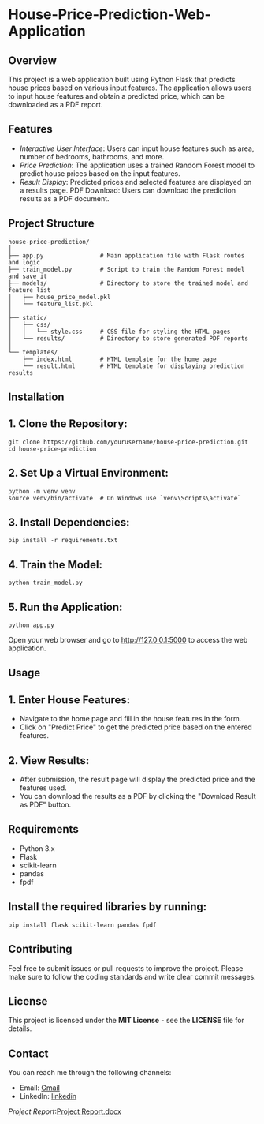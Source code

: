 # House-Price-Prediction-Web-Application
## Overview
This project is a web application built using Python Flask that predicts house prices based on various input features. The application allows users to input house features and obtain a predicted price, which can be downloaded as a PDF report.

## Features
 - *Interactive User Interface*: Users can input house features such as area, number of bedrooms, bathrooms, and more.
 - *Price Prediction*: The application uses a trained Random Forest model to predict house prices based on the input features.
 - *Result Display*: Predicted prices and selected features are displayed on a results page.
PDF Download: Users can download the prediction results as a PDF document.

## Project Structure
    house-price-prediction/
    │
    ├── app.py                # Main application file with Flask routes and logic
    ├── train_model.py        # Script to train the Random Forest model and save it
    ├── models/               # Directory to store the trained model and feature list
    │   ├── house_price_model.pkl
    │   └── feature_list.pkl
    │
    ├── static/
    │   ├── css/
    │   │   └── style.css     # CSS file for styling the HTML pages
    │   └── results/          # Directory to store generated PDF reports
    │
    └── templates/
        ├── index.html        # HTML template for the home page
        └── result.html       # HTML template for displaying prediction results

## Installation
## 1. Clone the Repository:
    git clone https://github.com/yourusername/house-price-prediction.git
    cd house-price-prediction

## 2. Set Up a Virtual Environment:
    python -m venv venv
    source venv/bin/activate  # On Windows use `venv\Scripts\activate`

## 3. Install Dependencies:
    pip install -r requirements.txt

## 4. Train the Model:
    python train_model.py

## 5. Run the Application:
    python app.py
Open your web browser and go to http://127.0.0.1:5000 to access the web application.

## Usage
## 1. Enter House Features:
 - Navigate to the home page and fill in the house features in the form.
 - Click on "Predict Price" to get the predicted price based on the entered features.
## 2. View Results:
 - After submission, the result page will display the predicted price and the features used.
 - You can download the results as a PDF by clicking the "Download Result as PDF" button.

## Requirements
 - Python 3.x
 - Flask
 - scikit-learn
 - pandas
 - fpdf

## Install the required libraries by running:
    pip install flask scikit-learn pandas fpdf

## Contributing
Feel free to submit issues or pull requests to improve the project. Please make sure to follow the coding standards and write clear commit messages.

## License
This project is licensed under the **MIT License** - see the **LICENSE** file for details.

## Contact
  You can reach me through the following channels:

- Email: [Gmail](mailto:your-email@example.com)
- LinkedIn: [linkedin](https://www.linkedin.com/in/kishorekumar1409/)

*Project Report*:[Project Report.docx](https://github.com/user-attachments/files/16426148/Project.Report.docx)
